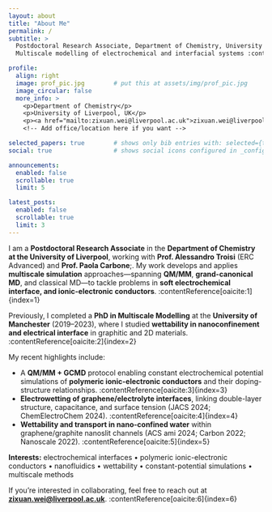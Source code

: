 ```yaml
---
layout: about
title: "About Me"
permalink: /
subtitle: >
  Postdoctoral Research Associate, Department of Chemistry, University of Liverpool ·
  Multiscale modelling of electrochemical and interfacial systems :contentReference[oaicite:0]{index=0}

profile:
  align: right
  image: prof_pic.jpg        # put this at assets/img/prof_pic.jpg
  image_circular: false
  more_info: >
    <p>Department of Chemistry</p>
    <p>University of Liverpool, UK</p>
    <p><a href="mailto:zixuan.wei@liverpool.ac.uk">zixuan.wei@liverpool.ac.uk</a></p>  <!-- email from CV -->
    <!-- Add office/location here if you want -->

selected_papers: true        # shows only bib entries with: selected={true}
social: true                 # shows social icons configured in _config.yml

announcements:
  enabled: false
  scrollable: true
  limit: 5

latest_posts:
  enabled: false
  scrollable: true
  limit: 3
---
```


I am a **Postdoctoral Research Associate** in the **Department of Chemistry at the University of Liverpool**, working with **Prof. Alessandro Troisi** (ERC Advanced) and **Prof. Paola Carbone**;. My work develops and applies **multiscale simulation** approaches—spanning **QM/MM**, **grand-canonical MD**, and classical MD—to tackle problems in **soft electrochemical interface, and ionic-electronic conductors**. :contentReference[oaicite:1]{index=1}

Previously, I completed a **PhD in Multiscale Modelling** at the **University of Manchester** (2019–2023), where I studied **wettability in nanoconfinement and electrical interface** in graphitic and 2D materials. :contentReference[oaicite:2]{index=2}

My recent highlights include:
- A **QM/MM + GCMD** protocol enabling constant electrochemical potential simulations of **polymeric ionic-electronic conductors** and their doping-structure relationships. :contentReference[oaicite:3]{index=3}  
- **Electrowetting of graphene/electrolyte interfaces**, linking double-layer structure, capacitance, and surface tension (JACS 2024; ChemElectroChem 2024). :contentReference[oaicite:4]{index=4}  
- **Wettability and transport in nano-confined water** within graphene/graphite nanoslit channels (ACS ami 2024; Carbon 2022; Nanoscale 2022). :contentReference[oaicite:5]{index=5}

**Interests:** electrochemical interfaces • polymeric ionic-electronic conductors • nanofluidics • wettability • constant-potential simulations • multiscale methods

If you’re interested in collaborating, feel free to reach out at **zixuan.wei@liverpool.ac.uk**. :contentReference[oaicite:6]{index=6}
